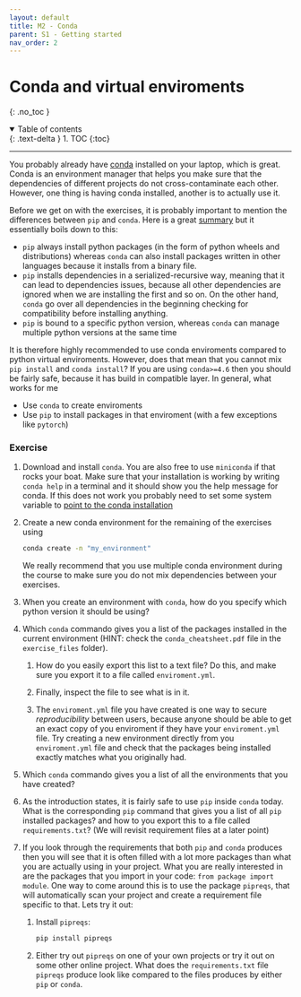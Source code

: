 ```yaml
---
layout: default
title: M2 - Conda
parent: S1 - Getting started
nav_order: 2
---
```


# Conda and virtual enviroments
{: .no_toc }

<details open markdown="block">
  <summary>
    Table of contents
  </summary>
  {: .text-delta }
1. TOC
{:toc}
</details>

---

You probably already have [conda](https://conda.io/projects/conda/en/latest/user-guide/getting-started.html) installed 
on your laptop, which is great. Conda is an environment manager that helps you make sure that the dependencies of
different projects do not cross-contaminate each other. However, one thing is having conda installed, another is to
actually use it. 

Before we get on with the exercises, it is probably important to mention the differences between `pip` and `conda`.
Here is a great [summary](https://www.anaconda.com/blog/understanding-conda-and-pip) but it essentially boils down 
to this: 
* `pip` always install python packages (in the form of python wheels and distributions) whereas `conda` can
also install packages written in other languages because it installs from a binary file. 
* `pip` installs dependencies in a serialized-recursive way, meaning that it can lead to dependencies issues, because all other
dependencies are ignored when we are installing the first and so on. On the other hand, `conda` go over all dependencies in the
beginning checking for compatibility before installing anything.
* `pip` is bound to a specific python version, whereas `conda` can manage multiple python versions at the same time

It is therefore highly recommended to use conda enviroments compared to python virtual enviroments. However, does that mean
that you cannot mix `pip install` and `conda install`? If you are using `conda>=4.6` then you should be fairly safe, because
it has build in compatible layer. In general, what works for me
* Use `conda` to create enviroments
* Use `pip` to install packages in that enviroment (with a few exceptions like `pytorch`)

### Exercise

1. Download and install `conda`. You are also free to use `miniconda` if that rocks your boat. Make sure that 
   your installation is working by writing `conda help` in a terminal and it should show you the help message 
   for conda. If this does not work you probably need to set some system variable to 
   [point to the conda installation](https://stackoverflow.com/questions/44597662/conda-command-is-not-recognized-on-windows-10)

2. Create a new conda environment for the remaining of the exercises using
   ```bash
   conda create -n "my_environment"
   ``` 
   We really recommend that you use multiple conda environment during the course to make sure you do not 
   mix dependencies between your exercises.

3. When you create an environment with `conda`, how do you specify which python version it should be using?

4. Which `conda` commando gives you a list of the packages installed in the 
   current environment (HINT: check the `conda_cheatsheet.pdf` file in the `exercise_files` folder). 

   1. How do you easily export this list to a text file? Do this, and make sure you export it to
   a file called `enviroment.yml`. 
   
   2. Finally, inspect the file to see what is in it.

   3. The `enviroment.yml` file you have created is one way to secure *reproducibility* between users, because
   anyone should be able to get an exact copy of you enviroment if they have your `enviroment.yml` file. 
   Try creating a new environment directly from you `enviroment.yml` file and check that the packages being
   installed exactly matches what you originally had.

6. Which `conda` commando gives you a list of all the environments that you have created?

4. As the introduction states, it is fairly safe to use `pip` inside `conda` today.
   What is the corresponding `pip` command that gives you a list of all `pip` installed packages? 
   and how to you export this to a file called `requirements.txt`? 
   (We will revisit requirement files at a later point)

5. If you look through the requirements that both `pip` and `conda` produces then you will see that it
   is often filled with a lot more packages than what you are actually using in your project. What you are
   really interested in are the packages that you import in your code: `from package import module`. 
   One way to come around this is to use the package `pipreqs`, that will automatically scan your project 
   and create a requirement file specific to that.
   Lets try it out:

   1. Install `pipreqs`:
      ```bash
      pip install pipreqs
      ```

   2. Either try out `pipreqs` on one of your own projects or try it out on some other online project. 
      What does the `requirements.txt` file `pipreqs` produce look like compared to the files produces 
      by either `pip` or `conda`.
